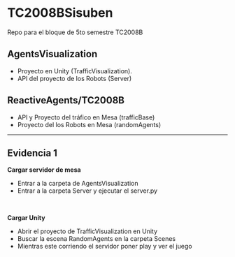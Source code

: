 # TC2008BSisuben
Repo para el bloque de 5to semestre TC2008B

## AgentsVisualization

- Proyecto en Unity (TrafficVisualization).
- API del proyecto de los Robots (Server)


## ReactiveAgents/TC2008B

- API y Proyecto del tráfico en Mesa (trafficBase)
- Proyecto del los Robots en Mesa (randomAgents)
---
## Evidencia 1
**Cargar servidor de mesa**
<br> 
- Entrar a la carpeta de AgentsVisualization
- Entrar a la carpeta Server y ejecutar el server.py
<br/>

**Cargar Unity**
<br> 
- Abrir el proyecto de TrafficVisualization en Unity
- Buscar la escena RandomAgents en la carpeta Scenes
- Mientras este corriendo el servidor poner play y ver el juego
<br/>
